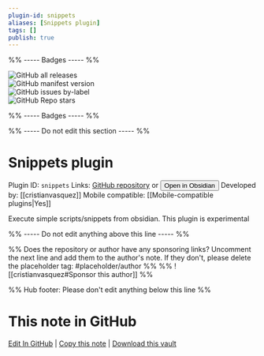 ```yaml
---
plugin-id: snippets
aliases: [Snippets plugin]
tags: []
publish: true
---
```


%% ----- Badges ----- %%

![GitHub all releases](https://img.shields.io/github/downloads/cristianvasquez/obsidian-snippets-plugin/total?color=573E7A&logo=github&style=for-the-badge)  
![GitHub manifest version](https://img.shields.io/github/manifest-json/v/cristianvasquez/obsidian-snippets-plugin?color=573E7A&logo=github&style=for-the-badge)  
![GitHub issues by-label](https://img.shields.io/github/issues/cristianvasquez/obsidian-snippets-plugin/help%20wanted?color=573E7A&logo=github&style=for-the-badge)  
![GitHub Repo stars](https://img.shields.io/github/stars/cristianvasquez/obsidian-snippets-plugin?color=573E7A&logo=github&style=for-the-badge)

%% ----- Badges ----- %%

%% ----- Do not edit this section ----- %%

# Snippets plugin

Plugin ID: `snippets`
Links: [GitHub repository](https://github.com/cristianvasquez/obsidian-snippets-plugin) or [<button id=HH>Open in Obsidian</button>](obsidian://show-plugin?id=snippets)
Developed by: [[cristianvasquez]]
Mobile compatible: [[Mobile-compatible plugins|Yes]]

Execute simple scripts/snippets from obsidian. This plugin is experimental

%% ----- Do not edit anything above this line ----- %%

%% Does the repository or author have any sponsoring links? Uncomment the next line and add them to the author's note. If they don't, please delete the placeholder tag: #placeholder/author %%
%% ![[cristianvasquez#Sponsor this author]] %%

%% Hub footer: Please don't edit anything below this line %%

# This note in GitHub

<span class="git-footer">[Edit In GitHub](https://github.dev/obsidian-community/obsidian-hub/blob/main/02%20-%20Community%20Expansions/02.05%20All%20Community%20Expansions/Plugins/snippets.md "git-hub-edit-note") | [Copy this note](https://raw.githubusercontent.com/obsidian-community/obsidian-hub/main/02%20-%20Community%20Expansions/02.05%20All%20Community%20Expansions/Plugins/snippets.md "git-hub-copy-note") | [Download this vault](https://github.com/obsidian-community/obsidian-hub/archive/refs/heads/main.zip "git-hub-download-vault") </span>
